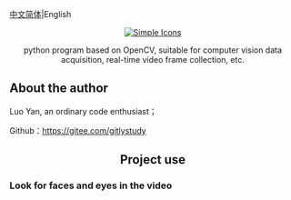 [中文简体](./README.md)|English

<div align="center">
	<a href="https://gitee.com/gitlystudy/opencv.git">
	<img src="https://foruda.gitee.com/avatar/1690360352320899582/11079075_luo_yong_gitee_1690360352.png!avatar100" alt="Simple Icons" >
	</a>
<p align="center">
    python program based on OpenCV, suitable for computer vision data acquisition, real-time video frame collection, etc.
</p>
</div>

## About the author
Luo Yan, an ordinary code enthusiast；

Github：https://gitee.com/gitlystudy


<h2 align="center">Project use</h2>

### Look for faces and eyes in the video